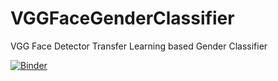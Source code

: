 # VGGFaceGenderClassifier
VGG Face Detector Transfer Learning based Gender Classifier

[![Binder](https://mybinder.org/badge_logo.svg)](https://mybinder.org/v2/gh/rooster06/VGGFaceGenderClassifier/main?urlpath=voila%2Frender%2FGenderClassifierWebApp.ipynb)
